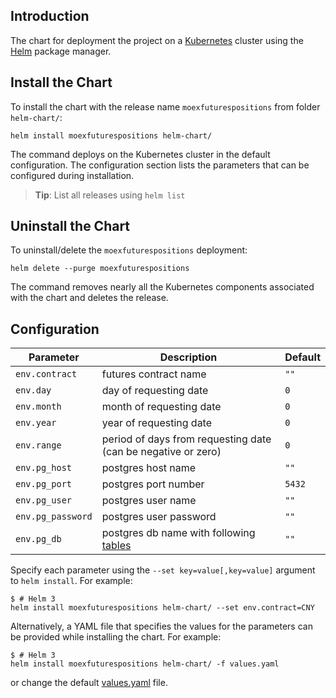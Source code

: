 ## Introduction

The chart for deployment the project on a [Kubernetes](http://kubernetes.io) cluster using the [Helm](https://helm.sh) package manager.

## Install the Chart

To install the chart with the release name `moexfuturespositions` from folder `helm-chart/`:

```console
helm install moexfuturespositions helm-chart/
```

The command deploys on the Kubernetes cluster in the default configuration. The configuration section lists the parameters that can be configured during installation.

> **Tip**: List all releases using `helm list`

## Uninstall the Chart

To uninstall/delete the `moexfuturespositions` deployment:

```console
helm delete --purge moexfuturespositions
```

The command removes nearly all the Kubernetes components associated with the chart and deletes the release.

## Configuration
| Parameter                                    | Description                                                                                                               | Default |
|----------------------------------------------|---------------------------------------------------------------------------------------------------------------------------|---------|
| `env.contract`                               | futures contract name                                                                                                     | `""`    |
| `env.day`                                    | day of requesting date                                                                                                    | `0`     |
| `env.month`                                  | month of requesting date                                                                                                  | `0`     |
| `env.year`                                   | year of requesting date                                                                                                   | `0`     |
| `env.range`                                  | period of days from requesting date (can be negative or zero)                                                             | `0`     |
| `env.pg_host`                                | postgres host name                                                                                                        | `""`    |
| `env.pg_port`                                | postgres port number                                                                                                      | `5432`  |
| `env.pg_user`                                | postgres user name                                                                                                        | `""`    |
| `env.pg_password`                            | postgres user password                                                                                                    | `""`    |
| `env.pg_db`                                  | postgres db name with following [tables](https://github.com/EIDiamond/moex_futures_positions/blob/main/create_tables.sql) | `""`    |

Specify each parameter using the `--set key=value[,key=value]` argument to `helm install`. For example:

```console
$ # Helm 3
helm install moexfuturespositions helm-chart/ --set env.contract=CNY
```

Alternatively, a YAML file that specifies the values for the parameters can be
provided while installing the chart. For example:

```console
$ # Helm 3
helm install moexfuturespositions helm-chart/ -f values.yaml
```

or change the default [values.yaml](values.yaml) file. 
